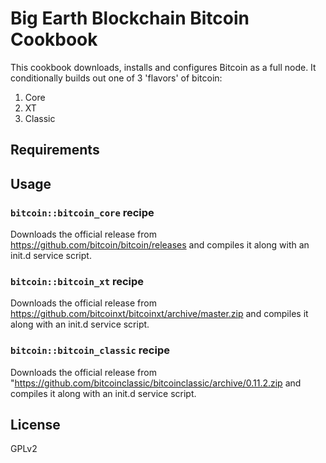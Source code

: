 # Big Earth Blockchain Bitcoin Cookbook

This cookbook downloads, installs and configures Bitcoin as a full node. It conditionally builds out one of 3 'flavors' of bitcoin:

1. Core 
2. XT
3. Classic

## Requirements

## Usage

### `bitcoin::bitcoin_core` recipe

Downloads the official release from https://github.com/bitcoin/bitcoin/releases and compiles it along with an init.d service script.

### `bitcoin::bitcoin_xt` recipe

Downloads the official release from https://github.com/bitcoinxt/bitcoinxt/archive/master.zip and compiles it along with an init.d service script.

### `bitcoin::bitcoin_classic` recipe

Downloads the official release from "https://github.com/bitcoinclassic/bitcoinclassic/archive/0.11.2.zip and compiles it along with an init.d service script.

## License

GPLv2
